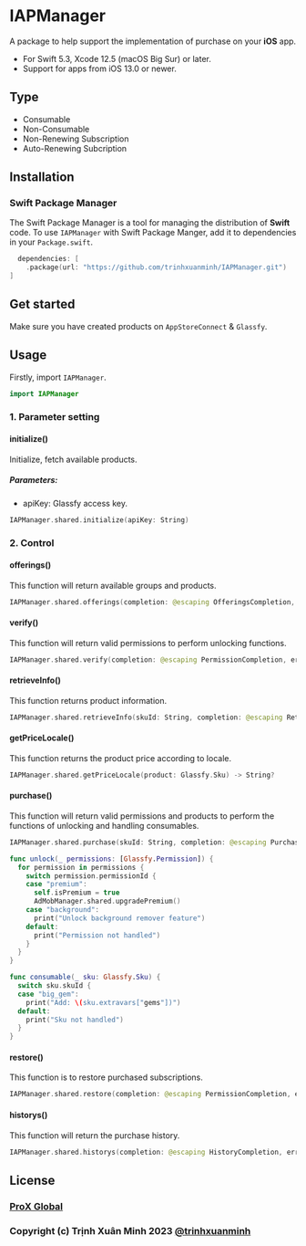 # IAPManager

A package to help support the implementation of purchase on your **iOS** app.
- For Swift 5.3, Xcode 12.5 (macOS Big Sur) or later.
- Support for apps from iOS 13.0 or newer.

## Type
- Consumable
- Non-Consumable
- Non-Renewing Subscription
- Auto-Renewing Subcription

## Installation

### Swift Package Manager

The Swift Package Manager is a tool for managing the distribution of **Swift** code. To use `IAPManager` with Swift Package Manger, add it to dependencies in your `Package.swift`.
```swift
  dependencies: [
    .package(url: "https://github.com/trinhxuanminh/IAPManager.git")
]
```

## Get started
Make sure you have created products on `AppStoreConnect` & `Glassfy`.

## Usage
Firstly, import `IAPManager`.
```swift
import IAPManager
```

### 1. Parameter setting

#### initialize()
Initialize, fetch available products.

##### Parameters:
- apiKey: Glassfy access key.
```swift
IAPManager.shared.initialize(apiKey: String)
```

### 2. Control

#### offerings()
This function will return available groups and products.
```swift
IAPManager.shared.offerings(completion: @escaping OfferingsCompletion, errored: Handler? = nil)
```

#### verify()
This function will return valid permissions to perform unlocking functions.
```swift
IAPManager.shared.verify(completion: @escaping PermissionCompletion, errored: Handler? = nil)
```

#### retrieveInfo()
This function returns product information.
```swift
IAPManager.shared.retrieveInfo(skuId: String, completion: @escaping RetrieveInfoCompletion, errored: Handler? = nil)
```

#### getPriceLocale()
This function returns the product price according to locale.
```swift
IAPManager.shared.getPriceLocale(product: Glassfy.Sku) -> String?
```

#### purchase()
This function will return valid permissions and products to perform the functions of unlocking and handling consumables.
```swift
IAPManager.shared.purchase(skuId: String, completion: @escaping PurchaseCompletion, errored: Handler? = nil)
```
```swift
func unlock(_ permissions: [Glassfy.Permission]) {
  for permission in permissions {
    switch permission.permissionId {
    case "premium":
      self.isPremium = true
      AdMobManager.shared.upgradePremium()
    case "background":
      print("Unlock background remover feature")
    default:
      print("Permission not handled")
    }
  }
}
```
```swift
func consumable(_ sku: Glassfy.Sku) {
  switch sku.skuId {
  case "big_gem":
    print("Add: \(sku.extravars["gems"])")
  default:
    print("Sku not handled")
  }
}
```

#### restore()
This function is to restore purchased subscriptions.
```swift
IAPManager.shared.restore(completion: @escaping PermissionCompletion, errored: Handler? = nil)
```

#### historys()
This function will return the purchase history.
```swift
IAPManager.shared.historys(completion: @escaping HistoryCompletion, errored: Handler? = nil)
```

## License
### [ProX Global](https://proxglobal.com)
### Copyright (c) Trịnh Xuân Minh 2023 [@trinhxuanminh](minhtx@proxglobal.com)
